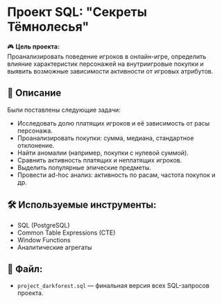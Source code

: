 # Проект SQL: "Секреты Тёмнолесья"

🎮 **Цель проекта:**  
Проанализировать поведение игроков в онлайн-игре, определить влияние характеристик персонажей на внутриигровые покупки и выявить возможные зависимости активности от игровых атрибутов.

## 📌 Описание

Были поставлены следующие задачи:
- Исследовать долю платящих игроков и её зависимость от расы персонажа.
- Проанализировать покупки: сумма, медиана, стандартное отклонение.
- Найти аномалии (например, покупки с нулевой суммой).
- Сравнить активность платящих и неплатящих игроков.
- Выделить популярные эпические предметы.
- Провести ad-hoc анализ: активность по расам, частота покупок и др.

## 🛠 Используемые инструменты:
- SQL (PostgreSQL)
- Common Table Expressions (CTE)
- Window Functions
- Аналитические агрегаты

## 📄 Файл:
- `project_darkforest.sql` — финальная версия всех SQL-запросов проекта.
